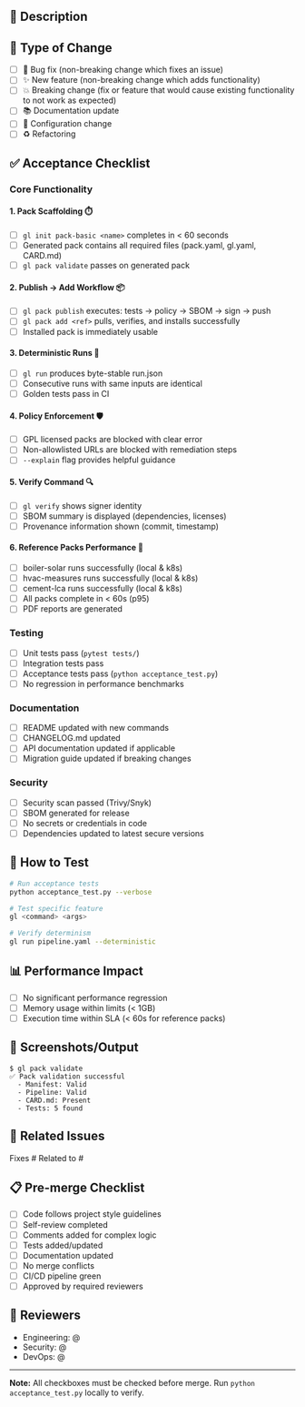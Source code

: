 ## 📝 Description

<!-- Provide a brief description of the changes in this PR -->

## 🎯 Type of Change

- [ ] 🐛 Bug fix (non-breaking change which fixes an issue)
- [ ] ✨ New feature (non-breaking change which adds functionality)
- [ ] 💥 Breaking change (fix or feature that would cause existing functionality to not work as expected)
- [ ] 📚 Documentation update
- [ ] 🔧 Configuration change
- [ ] ♻️ Refactoring

## ✅ Acceptance Checklist

### Core Functionality

#### 1. Pack Scaffolding ⏱️
- [ ] `gl init pack-basic <name>` completes in < 60 seconds
- [ ] Generated pack contains all required files (pack.yaml, gl.yaml, CARD.md)
- [ ] `gl pack validate` passes on generated pack

#### 2. Publish → Add Workflow 📦
- [ ] `gl pack publish` executes: tests → policy → SBOM → sign → push
- [ ] `gl pack add <ref>` pulls, verifies, and installs successfully
- [ ] Installed pack is immediately usable

#### 3. Deterministic Runs 🔄
- [ ] `gl run` produces byte-stable run.json
- [ ] Consecutive runs with same inputs are identical
- [ ] Golden tests pass in CI

#### 4. Policy Enforcement 🛡️
- [ ] GPL licensed packs are blocked with clear error
- [ ] Non-allowlisted URLs are blocked with remediation steps
- [ ] `--explain` flag provides helpful guidance

#### 5. Verify Command 🔍
- [ ] `gl verify` shows signer identity
- [ ] SBOM summary is displayed (dependencies, licenses)
- [ ] Provenance information shown (commit, timestamp)

#### 6. Reference Packs Performance 🎯
- [ ] boiler-solar runs successfully (local & k8s)
- [ ] hvac-measures runs successfully (local & k8s)
- [ ] cement-lca runs successfully (local & k8s)
- [ ] All packs complete in < 60s (p95)
- [ ] PDF reports are generated

### Testing

- [ ] Unit tests pass (`pytest tests/`)
- [ ] Integration tests pass
- [ ] Acceptance tests pass (`python acceptance_test.py`)
- [ ] No regression in performance benchmarks

### Documentation

- [ ] README updated with new commands
- [ ] CHANGELOG.md updated
- [ ] API documentation updated if applicable
- [ ] Migration guide updated if breaking changes

### Security

- [ ] Security scan passed (Trivy/Snyk)
- [ ] SBOM generated for release
- [ ] No secrets or credentials in code
- [ ] Dependencies updated to latest secure versions

## 🧪 How to Test

```bash
# Run acceptance tests
python acceptance_test.py --verbose

# Test specific feature
gl <command> <args>

# Verify determinism
gl run pipeline.yaml --deterministic
```

## 📊 Performance Impact

- [ ] No significant performance regression
- [ ] Memory usage within limits (< 1GB)
- [ ] Execution time within SLA (< 60s for reference packs)

## 📸 Screenshots/Output

<!-- If applicable, add screenshots or command output -->

```
$ gl pack validate
✅ Pack validation successful
  - Manifest: Valid
  - Pipeline: Valid
  - CARD.md: Present
  - Tests: 5 found
```

## 🔗 Related Issues

<!-- Link related issues -->
Fixes #
Related to #

## 📋 Pre-merge Checklist

- [ ] Code follows project style guidelines
- [ ] Self-review completed
- [ ] Comments added for complex logic
- [ ] Tests added/updated
- [ ] Documentation updated
- [ ] No merge conflicts
- [ ] CI/CD pipeline green
- [ ] Approved by required reviewers

## 👥 Reviewers

<!-- Tag relevant reviewers -->
- Engineering: @
- Security: @
- DevOps: @

---

**Note:** All checkboxes must be checked before merge. Run `python acceptance_test.py` locally to verify.